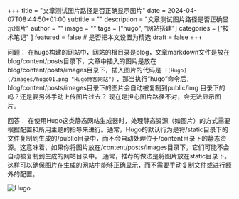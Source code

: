 +++
title = "文章测试图片路径是否正确显示图片"
date = 2024-04-07T08:44:50+01:00
subtitle = ""
description = "文章测试图片路径是否正确显示图片"
author = ""
image = ""
tags =  ["hugo", "网站搭建"]
categories = ["技术笔记" ]
featured = false # 是否把本文设置为精选
draft = false
+++

问题：
在hugo构建的网站中，网站的根目录是blog，文章markdown文件是放在blog/content/posts目录下，文章中插入的图片是放在blog/content/posts/images目录下，插入图片的代码是` ![Hugo](/images/hugo01.png "Hugo博客网站")` ，那当执行“hugo”命令后，blog/content/posts/images目录下的图片会自动被复制到public/img 目录下的吗？还是要另外手动上传图片过去？ 现在是担心图片路径不对，会无法显示图片。

回答：
在使用Hugo这类静态网站生成器时，处理静态资源（如图片）的方式需要根据配置和所用主题的指导来进行。通常，Hugo的默认行为是将/static目录下的文件复制到生成的/public目录中，而不会自动处理位于/content目录下的静态资源。这意味着，如果你将图片放在/content/posts/images目录下，它们可能不会自动被复制到生成的网站目录中。
通常，推荐的做法是将图片放在static目录下。这样可以确保图片在生成的网站中能够正确显示，而不需要手动复制文件或进行额外的配置。

![Hugo](/images/desk01.png "Hugo博客网站")